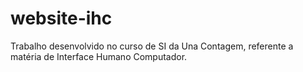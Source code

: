# website-ihc
Trabalho desenvolvido no curso de SI da Una Contagem, referente a matéria de Interface Humano Computador.

